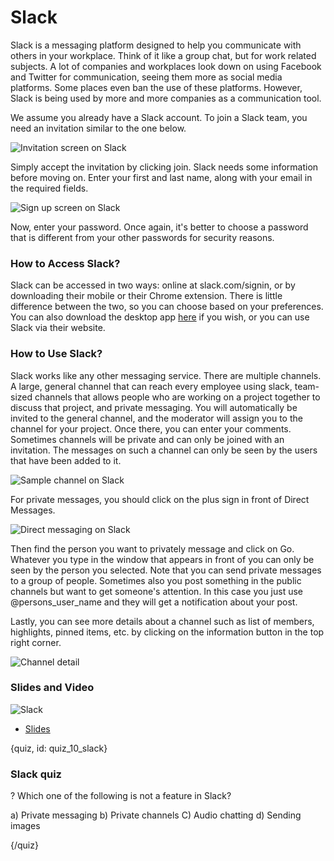 # Slack
 
Slack is a messaging platform designed to help you communicate with others in your workplace. Think of it like a group chat, but for work related subjects. A lot of companies and workplaces look down on using Facebook and Twitter for communication, seeing them more as social media platforms. Some places even ban the use of these platforms. However, Slack is being used by more and more companies as a communication tool.

We assume you already have a Slack account. To join a Slack team, you need an invitation similar to the one below.

![Invitation screen on Slack](images/10_slack/10_google_slack_01.png)

Simply accept the invitation by clicking join. Slack needs some information before moving on. Enter your first and last name, along with your email in the required fields.

![Sign up screen on Slack](images/10_slack/10_google_slack_02.png)

Now, enter your password. Once again, it's better to choose a password that is different from your other passwords for security reasons.

### How to Access Slack?
 
Slack can be accessed in two ways: online at slack.com/signin, or by downloading their mobile or their Chrome extension. There is little difference between the two, so you can choose based on your preferences. You can also download the desktop app [here](https://chrome.google.com/webstore/detail/slack/jeogkiiogjbmhklcnbgkdcjoioegiknm?hl=en-US) if you wish, or you can use Slack via their website.
 
### How to Use Slack?
 
Slack works like any other messaging service. There are multiple channels. A large, general channel that can reach every employee using slack, team-sized channels that allows people who are working on a project together to discuss that project, and private messaging. You will automatically be invited to the general channel, and the moderator will assign you to the channel for your project. Once there, you can enter your comments. Sometimes channels will be private and can only be joined with an invitation. The messages on such a channel can only be seen by the users that have been added to it.
 
![Sample channel on Slack](images/10_slack/10_google_slack_03.png)
 
For private messages, you should click on the plus sign in front of Direct Messages.
 
![Direct messaging on Slack](images/10_slack/10_google_slack_04.png)
  
Then find the person you want to privately message and click on Go. Whatever you type in the window that appears in front of you can only be seen by the person you selected. Note that you can send private messages to a group of people. Sometimes also you post something in the public channels but want to get someone's attention. In this case you just use @persons_user_name and they will get a notification about your post.

Lastly, you can see more details about a channel such as list of members, highlights, pinned items, etc. by clicking on the information button in the top right corner.

![Channel detail](images/10_slack/10_google_slack_05.png)

### Slides and Video

![Slack](https://youtu.be/2DPmdh2CSq8)

* [Slides](https://docs.google.com/presentation/d/1MRilsnUC53namMrkqA9O7MkBybbQ4JKTvVNFlomkMuM/edit?usp=sharing)

{quiz, id: quiz_10_slack}

### Slack quiz

? Which one of the following is not a feature in Slack?

a) Private messaging
b) Private channels
C) Audio chatting
d) Sending images

{/quiz}